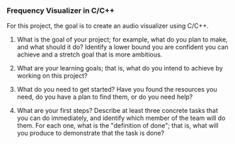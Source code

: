 <h3> Frequency Visualizer in C/C++ </h3>


For this project, the goal is to create an audio visualizer using C/C++. 


1) What is the goal of your project; for example, what do you plan to make, and what should it do?  Identify a lower bound you are confident you can achieve and a stretch goal that is more ambitious.

2) What are your learning goals; that is, what do you intend to achieve by working on this project?

3) What do you need to get started?  Have you found the resources you need, do you have a plan to find them, or do you need help?

4) What are your first steps?  Describe at least three concrete tasks that you can do immediately, and identify which member of the team will do them.  For each one, what is the "definition of done"; that is, what will you produce to demonstrate that the task is done?
